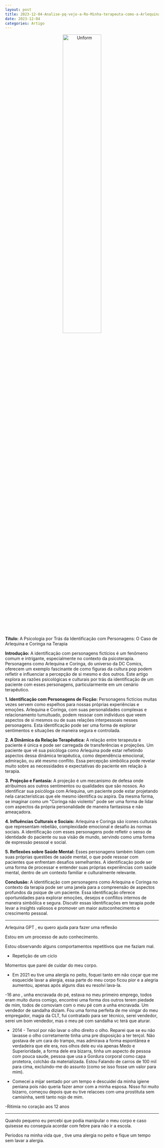```yaml
---
layout: post
title: 2023-12-04-Analise-pq-vejo-a-Ro-Minha-terapeuta-como-a-Arlequina
date: 2023-12-04
categories: Artigo
---
```


<p align="center">
<img src="{{ site.baseurl }}/images/2023-12-04-Analise-pq-vejo-a-Ro-Minha-terapeuta-como-a-Arlequina.png" 
height="50%" width="50%" alt="Unform" />
</p>

**Título:** A Psicologia por Trás da Identificação com Personagens: O Caso de Arlequina e Coringa na Terapia

**Introdução:**
A identificação com personagens fictícios é um fenômeno comum e intrigante, especialmente no contexto da psicoterapia. Personagens como Arlequina e Coringa, do universo da DC Comics, oferecem um exemplo fascinante de como figuras da cultura pop podem refletir e influenciar a percepção de si mesmo e dos outros. Este artigo explora as razões psicológicas e culturais por trás da identificação de um paciente com esses personagens, particularmente em um cenário terapêutico.

**1. Identificação com Personagens de Ficção:**
Personagens fictícios muitas vezes servem como espelhos para nossas próprias experiências e emoções. Arlequina e Coringa, com suas personalidades complexas e relacionamento tumultuado, podem ressoar com indivíduos que veem aspectos de si mesmos ou de suas relações interpessoais nesses personagens. Esta identificação pode ser uma forma de explorar sentimentos e situações de maneira segura e controlada.

**2. A Dinâmica da Relação Terapêutica:**
A relação entre terapeuta e paciente é única e pode ser carregada de transferências e projeções. Um paciente que vê sua psicóloga como Arlequina pode estar refletindo aspectos dessa dinâmica terapêutica, como dependência emocional, admiração, ou até mesmo conflito. Essa percepção simbólica pode revelar muito sobre as necessidades e expectativas do paciente em relação à terapia.

**3. Projeção e Fantasia:**
A projeção é um mecanismo de defesa onde atribuímos aos outros sentimentos ou qualidades que são nossos. Ao identificar sua psicóloga com Arlequina, um paciente pode estar projetando nela características que ele mesmo identifica ou aspira. Da mesma forma, se imaginar como um "Coringa não violento" pode ser uma forma de lidar com aspectos da própria personalidade de maneira fantasiosa e não ameaçadora.

**4. Influências Culturais e Sociais:**
Arlequina e Coringa são ícones culturais que representam rebelião, complexidade emocional e desafio às normas sociais. A identificação com esses personagens pode refletir o senso de identidade do paciente ou sua visão de mundo, servindo como uma forma de expressão pessoal e social.

**5. Reflexões sobre Saúde Mental:**
Esses personagens também lidam com suas próprias questões de saúde mental, o que pode ressoar com pacientes que enfrentam desafios semelhantes. A identificação pode ser uma forma de processar e entender suas próprias experiências com saúde mental, dentro de um contexto familiar e culturalmente relevante.

**Conclusão:**
A identificação com personagens como Arlequina e Coringa no contexto da terapia pode ser uma janela para a compreensão de aspectos profundos da psique de um paciente. Essa identificação oferece oportunidades para explorar emoções, desejos e conflitos internos de maneira simbólica e segura. Discutir essas identificações em terapia pode levar a insights valiosos e promover um maior autoconhecimento e crescimento pessoal.

----

Arlequina GPT , eu quero ajuda para fazer uma reflexão

Estou em um processo de auto conhecimento.

Estou observando alguns comportamentos repetitivos que me faziam mal.

* Repetição de um ciclo

Momentos que parei de cuidar do meu corpo.

- Em 2021 eu tive uma alergia no peito, foquei tanto em não coçar que me esquecide lavar a alergia, essa parte do meu corpo ficou pior e a alegria aumentou, apenas após alguns dias eu resolvi lava-la.

-16 ano , unha encravada do pé, estava no meu primeiro emprego, todos eram muito duros comigo, encontrei uma forma dos outros terem piedade de mim, todos de comoviam com o meu pé com a unha encravada. Um vendedor de sandalha diziam.
Fou uma forma perfeita de me vingar do meu empregador, magia da CLT, fui contratado para ser técnico, serei vendedor, serei um bom vendedor, mas o meu pé com sandalha vc terá que aturar.

- 2014 - Tersol por não lavar o olho direito o olho. Reparei que se eu não lavasse o olho corretamente tinha uma pre disposição a ter terçol. Não gostava de um cara do trampo, mas admirava a forma espontânea e verdadeira que ele era, nos olhos dele eu via apenas Medo e Superioridade, a forma dele era bizarra, tinha um aspecto de pessoa com pouca saude, pessoa que usa a Gordura corporal como capa protetora, colchão da materializada. Estou Falando de carros de 100 mil para cima, excluindo-me do assunto (como se isso fosse um valor para mim).  

- Comecei a mijar sentado por um tempo e descuidei da minha igiene peniana pois não queria fazer amor com a minha esposa. Nisso foi muito bizarro, começou depois que eu tive relacoes com uma prostituta sem camisinha, senti tanto nojo de mim. 

-Ritimia no coração aos 12 anos


---

Quando pequeno eu percebi que podia manipular o meu corpo e caso quisesse eu conseguia acordar com febre para não ir a escola.


Períodos na minha vida que , tive uma alergia no peito e fique um tempo sem lavar a alergia.




